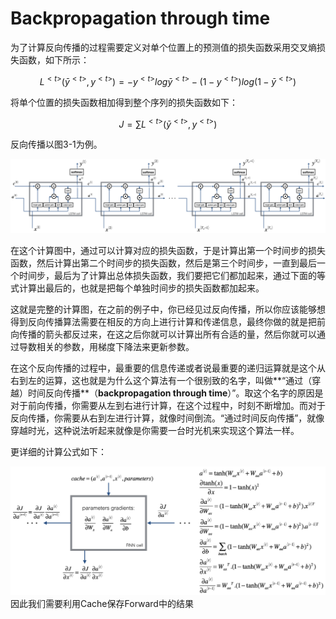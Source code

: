 # Backpropagation through time

为了计算反向传播的过程需要定义对单个位置上的预测值的损失函数采用交叉熵损失函数，如下所示：

$$L^{<t>}(\bar y^{<t>},y^{<t>})=-y^{<t>}log \bar y^{<t>} -(1-y^{<t>})log(1-\bar y^{<t>})$$

将单个位置的损失函数相加得到整个序列的损失函数如下：

$$J= \sum L^{<t>}(\bar y^{<t>},y^{<t>})$$

反向传播以图3-1为例。

![](/chapter1/3-1.png)

在这个计算图中，通过可以计算对应的损失函数，于是计算出第一个时间步的损失函数，然后计算出第二个时间步的损失函数，然后是第三个时间步，一直到最后一个时间步，最后为了计算出总体损失函数，我们要把它们都加起来，通过下面的等式计算出最后的，也就是把每个单独时间步的损失函数都加起来。

这就是完整的计算图，在之前的例子中，你已经见过反向传播，所以你应该能够想得到反向传播算法需要在相反的方向上进行计算和传递信息，最终你做的就是把前向传播的箭头都反过来，在这之后你就可以计算出所有合适的量，然后你就可以通过导数相关的参数，用梯度下降法来更新参数。

在这个反向传播的过程中，最重要的信息传递或者说最重要的递归运算就是这个从右到左的运算，这也就是为什么这个算法有一个很别致的名字，叫做**“通过（穿越）时间反向传播**（**backpropagation through time**）”。取这个名字的原因是对于前向传播，你需要从左到右进行计算，在这个过程中，时刻不断增加。而对于反向传播，你需要从右到左进行计算，就像时间倒流。“通过时间反向传播”，就像穿越时光，这种说法听起来就像是你需要一台时光机来实现这个算法一样。

更详细的计算公式如下：

![](/chapter1/2-0.png)因此我们需要利用Cache保存Forward中的结果

